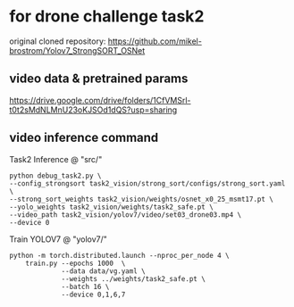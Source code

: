 # for drone challenge task2
original cloned repository: https://github.com/mikel-brostrom/Yolov7_StrongSORT_OSNet

## video data & pretrained params
https://drive.google.com/drive/folders/1CfVMSrl-t0t2sMdNLMnU23oKJSOd1dQS?usp=sharing

## video inference command

<!-- ``` shell
python task1.py \
--yolo-weights yolov7/params/5class_2000/best.pt \
--strong-sort-weights osnet_x0_25_msmt17.pt \
--source yolov7/video/set05_drone03.mp4 \
--save-vid \
--conf-thres 0.60 \
--device 0 \
--config-strongsort strong_sort/configs/strong_sort.yaml
``` -->

Task2 Inference @ "src/"
```shell
python debug_task2.py \
--config_strongsort task2_vision/strong_sort/configs/strong_sort.yaml \
--strong_sort_weights task2_vision/weights/osnet_x0_25_msmt17.pt \
--yolo_weights task2_vision/weights/task2_safe.pt \
--video_path task2_vision/yolov7/video/set03_drone03.mp4 \
--device 0
```

Train YOLOV7 @ "yolov7/"
```
python -m torch.distributed.launch --nproc_per_node 4 \
    train.py --epochs 1000  \
             --data data/vg.yaml \
             --weights ../weights/task2_safe.pt \
             --batch 16 \
             --device 0,1,6,7
```